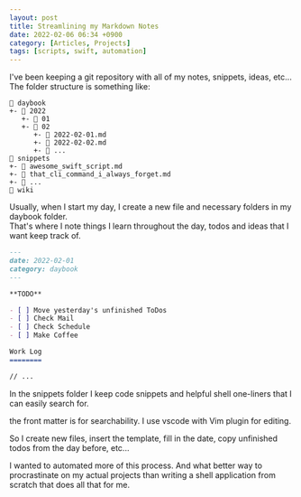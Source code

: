 ```yaml
---
layout: post
title: Streamlining my Markdown Notes
date: 2022-02-06 06:34 +0900
category: [Articles, Projects]
tags: [scripts, swift, automation]
---
```


I've been keeping a git repository with all of my notes, snippets, ideas, etc...
The folder structure is something like:

```
📂 daybook
+- 📂 2022
   +- 📁 01
   +- 📂 02
      +- 📄 2022-02-01.md
      +- 📄 2022-02-02.md
      +- 📄 ...
📂 snippets
+- 📄 awesome_swift_script.md
+- 📄 that_cli_command_i_always_forget.md
+- 📄 ...
📁 wiki
```

Usually, when I start my day, I create a new file and necessary folders in my daybook folder.  
That's where I note things I learn throughout the day, todos and ideas that I want keep track of.

```md
---
date: 2022-02-01
category: daybook
---

**TODO**

- [ ] Move yesterday's unfinished ToDos
- [ ] Check Mail
- [ ] Check Schedule
- [ ] Make Coffee

Work Log
========

// ...

```
In the snippets folder I keep code snippets and helpful shell one-liners that I can easily search for.

the front matter is for searchability. I use vscode with Vim plugin for editing.

So I create new files, insert the template, fill in the date, copy unfinished todos from the day before, etc...

I wanted to automated more of this process. And what better way to procrastinate on my actual projects than writing a shell application from scratch that does all that for me.


